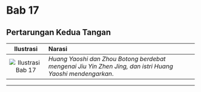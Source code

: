 # Bab 17
## Pertarungan Kedua Tangan


| Ilustrasi | Narasi |
|   :---:   | :---   |
| ![Ilustrasi Bab 17](https://res.cloudinary.com/drzjshskk/image/upload/v1676693001/sdyxz/originals/loch-17_n5qznj.jpg) | _Huang Yaoshi dan Zhou Botong berdebat mengenai Jiu Yin Zhen Jing, dan istri Huang Yaoshi mendengarkan_. |

***

